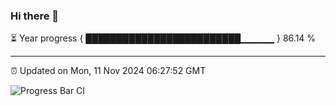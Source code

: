 ### Hi there 👋

⏳ Year progress { █████████████████████████▁▁▁▁▁ } 86.14 %

---

⏰ Updated on Mon, 11 Nov 2024 06:27:52 GMT

![Progress Bar CI](https://github.com/liununu/liununu/workflows/Progress%20Bar%20CI/badge.svg)
